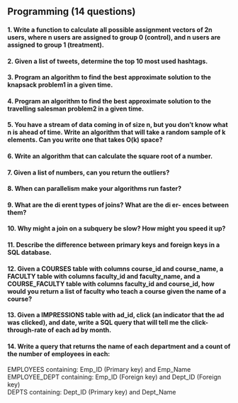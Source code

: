 ## Programming (14 questions)

#### 1. Write a function to calculate all possible assignment vectors of 2n users, where n users are assigned to group 0 (control), and n users are assigned to group 1 (treatment).
  
  
#### 2. Given a list of tweets, determine the top 10 most used hashtags.
  
  
#### 3. Program an algorithm to find the best approximate solution to the knapsack problem1 in a given time.
  
  
#### 4. Program an algorithm to find the best approximate solution to the travelling salesman problem2 in a given time.


#### 5. You have a stream of data coming in of size n, but you don’t know what n is ahead of time. Write an algorithm that will take a random sample of k elements. Can you write one that takes O(k) space?
 

#### 6. Write an algorithm that can calculate the square root of a number.



#### 7. Given a list of numbers, can you return the outliers?
  
  
#### 8. When can parallelism make your algorithms run faster?  


#### 9. What are the di erent types of joins? What are the di er\- ences between them?
  

#### 10. Why might a join on a subquery be slow? How might you speed it up?


#### 11. Describe the difference between primary keys and foreign keys in a SQL database.
 


#### 12. Given a COURSES table with columns course_id and course_name, a FACULTY table with columns faculty_id and faculty_name, and a COURSE_FACULTY table with columns faculty_id and course_id, how would you return a list of faculty who teach a course given the name of a course?
  


#### 13. Given a IMPRESSIONS table with ad_id, click (an indicator that the ad was clicked), and date, write a SQL query that will tell me the click-through-rate of each ad by month.
  
  
#### 14. Write a query that returns the name of each department and a count of the number of employees in each:  
EMPLOYEES containing: Emp_ID (Primary key) and Emp_Name  
EMPLOYEE_DEPT containing: Emp_ID (Foreign key) and Dept_ID (Foreign key)  
DEPTS containing: Dept_ID (Primary key) and Dept_Name


